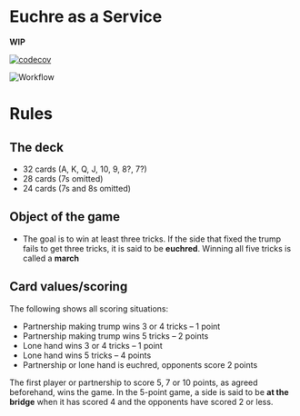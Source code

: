 # Euchre as a Service

**WIP**

[![codecov](https://codecov.io/gh/zaknicholsdev/euchre/branch/develop/graph/badge.svg?token=M9XADAX4QL)](https://codecov.io/gh/zaknicholsdev/euchre)

![Workflow](https://github.com/zaknicholsdev/euchre/actions/workflows/workflow.yaml/badge.svg?branch=develop)

# Rules

## The deck

- 32 cards (A, K, Q, J, 10, 9, 8?, 7?)
- 28 cards (7s omitted)
- 24 cards (7s and 8s omitted)

## Object of the game

- The goal is to win at least three tricks. If the side that fixed the trump fails to get three tricks, it is said to be **euchred**. Winning all five tricks is called a **march**

## Card values/scoring

The following shows all scoring situations:

- Partnership making trump wins 3 or 4 tricks – 1 point
- Partnership making trump wins 5 tricks – 2 points
- Lone hand wins 3 or 4 tricks – 1 point
- Lone hand wins 5 tricks – 4 points
- Partnership or lone hand is euchred, opponents score 2 points

The first player or partnership to score 5, 7 or 10 points, as agreed beforehand, wins the game. In the 5-point game, a side is said to be **at the bridge** when it has scored 4 and the opponents have scored 2 or less.
